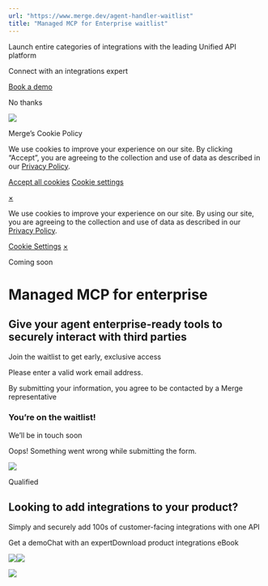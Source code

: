 ```yaml
---
url: "https://www.merge.dev/agent-handler-waitlist"
title: "Managed MCP for Enterprise waitlist"
---
```


Launch entire categories of integrations with the leading Unified API platform

Connect with an integrations expert

[Book a demo](https://merge.dev/get-in-touch)

No thanks

![](https://images.mutinycdn.com/mutiny-assets/client/exit_popup_dummy_close_button_01.png)

Merge’s Cookie Policy

We use cookies to improve your experience on our site. By clicking “Accept”, you are agreeing to the collection and use of data as described in our [Privacy Policy](https://www.merge.dev/legal/privacy-policy).

[Accept all cookies](https://www.merge.dev/agent-handler-waitlist#) [Cookie settings](https://www.merge.dev/cookie-settings)

[×](https://www.merge.dev/agent-handler-waitlist#)

We use cookies to improve your experience on our site. By using our site, you are agreeing to the collection and use of data as described in our [Privacy Policy](https://www.merge.dev/legal/privacy-policy).

[Cookie Settings](https://www.merge.dev/archive/cookie-settings) [×](https://www.merge.dev/agent-handler-waitlist#)

Coming soon

# Managed MCP for enterprise

## Give your agent enterprise-ready tools to securely interact with third parties

Join the waitlist to get early, exclusive access

Please enter a valid work email address.

By submitting your information, you agree to be contacted by a Merge representative

### You’re on the waitlist!

We’ll be in touch soon

Oops! Something went wrong while submitting the form.

![](https://cdn.prod.website-files.com/624b192df0b0151225c10026/6811f581461a1abccce6d286_Background.avif)

Qualified

## Looking to add integrations to your product?

Simply and securely add 100s of customer-facing integrations with one API

Get a demoChat with an expertDownload product integrations eBook

![](https://t.co/1/i/adsct?bci=4&dv=America%2FAdak%26en-US%2Cen%26Google%20Inc.%26Linux%20x86_64%26255%261280%261024%264%2624%261280%261024%260%26na&eci=3&event=%7B%7D&event_id=37b3eb84-554f-4479-b530-76e6e8108204&integration=gtm&p_id=Twitter&p_user_id=0&pl_id=996eea8b-ce3f-4ddc-b576-cb9de4ff5407&tw_document_href=https%3A%2F%2Fwww.merge.dev%2Fagent-handler-waitlist&tw_iframe_status=0&txn_id=o7z1d&type=javascript&version=2.3.33)![](https://analytics.twitter.com/1/i/adsct?bci=4&dv=America%2FAdak%26en-US%2Cen%26Google%20Inc.%26Linux%20x86_64%26255%261280%261024%264%2624%261280%261024%260%26na&eci=3&event=%7B%7D&event_id=37b3eb84-554f-4479-b530-76e6e8108204&integration=gtm&p_id=Twitter&p_user_id=0&pl_id=996eea8b-ce3f-4ddc-b576-cb9de4ff5407&tw_document_href=https%3A%2F%2Fwww.merge.dev%2Fagent-handler-waitlist&tw_iframe_status=0&txn_id=o7z1d&type=javascript&version=2.3.33)

![](https://bat.bing.com/action/0?ti=343102454&tm=gtm002&Ver=2&mid=74b85784-cebe-4330-bbdb-9b9ef0142140&bo=2&sid=a5ea4b303e8d11f0be15df6c3d61b715&vid=a5eaebf03e8d11f09410b9a33cc9eb92&vids=1&msclkid=N&pi=918639831&lg=en-US&sw=1280&sh=1024&sc=24&tl=Managed%20MCP%20for%20Enterprise%20waitlist&p=https%3A%2F%2Fwww.merge.dev%2Fagent-handler-waitlist&r=&lt=591&evt=pageLoad&sv=1&asc=G&cdb=AQAQ&rn=879405)